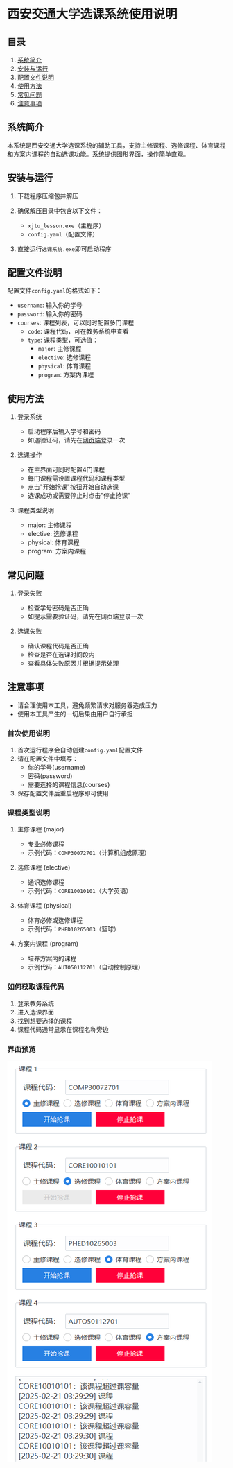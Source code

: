 # 西安交通大学选课系统使用说明

## 目录
1. [系统简介](#系统简介)
2. [安装与运行](#安装与运行)
3. [配置文件说明](#配置文件说明)
4. [使用方法](#使用方法)
5. [常见问题](#常见问题)
6. [注意事项](#注意事项)

## 系统简介
本系统是西安交通大学选课系统的辅助工具，支持主修课程、选修课程、体育课程和方案内课程的自动选课功能。系统提供图形界面，操作简单直观。

## 安装与运行
1. 下载程序压缩包并解压
2. 确保解压目录中包含以下文件：
   - `xjtu_lesson.exe`（主程序）
   - `config.yaml`（配置文件）

3. 直接运行`选课系统.exe`即可启动程序

## 配置文件说明
配置文件`config.yaml`的格式如下：

- `username`: 输入你的学号
- `password`: 输入你的密码
- `courses`: 课程列表，可以同时配置多门课程
  - `code`: 课程代码，可在教务系统中查看 
  - `type`: 课程类型，可选值：
    - `major`: 主修课程
    - `elective`: 选修课程
    - `physical`: 体育课程
    - `program`: 方案内课程

## 使用方法
1. 登录系统
   - 启动程序后输入学号和密码
   - 如遇验证码，请先在[网页端](http://org.xjtu.edu.cn/openplatform/login.html)登录一次

2. 选课操作
   - 在主界面可同时配置4门课程
   - 每门课程需设置课程代码和课程类型
   - 点击"开始抢课"按钮开始自动选课
   - 选课成功或需要停止时点击"停止抢课"

3. 课程类型说明
   - major: 主修课程
   - elective: 选修课程
   - physical: 体育课程
   - program: 方案内课程

## 常见问题
1. 登录失败
   - 检查学号密码是否正确
   - 如提示需要验证码，请先在网页端登录一次

2. 选课失败
   - 确认课程代码是否正确
   - 检查是否在选课时间段内
   - 查看具体失败原因并根据提示处理

## 注意事项
- 请合理使用本工具，避免频繁请求对服务器造成压力
- 使用本工具产生的一切后果由用户自行承担

### 首次使用说明
1. 首次运行程序会自动创建`config.yaml`配置文件
2. 请在配置文件中填写：
   - 你的学号(username)
   - 密码(password)
   - 需要选择的课程信息(courses)
3. 保存配置文件后重启程序即可使用

### 课程类型说明
1. 主修课程 (major)
   - 专业必修课程
   - 示例代码：`COMP30072701`（计算机组成原理）

2. 选修课程 (elective)
   - 通识选修课程
   - 示例代码：`CORE10010101`（大学英语）

3. 体育课程 (physical)
   - 体育必修或选修课程
   - 示例代码：`PHED10265003`（篮球）

4. 方案内课程 (program)
   - 培养方案内的课程
   - 示例代码：`AUTO50112701`（自动控制原理）

### 如何获取课程代码
1. 登录教务系统
2. 进入选课界面
3. 找到想要选择的课程
4. 课程代码通常显示在课程名称旁边

### 界面预览
![选课系统界面](image/interface_preview.png)

